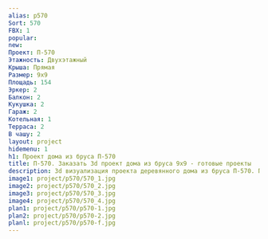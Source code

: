 ```yaml
---
alias: p570
Sort: 570
FBX: 1
popular: 
new: 
Проект: П-570
Этажность: Двухэтажный
Крыша: Прямая
Размер: 9х9
Площадь: 154
Эркер: 2
Балкон: 2
Кукушка: 2
Гараж: 2
Котельная: 1
Терраса: 2
В чашу: 2
layout: project
hidemenu: 1
h1: Проект дома из бруса П-570
title: П-570. Заказать 3d проект дома из бруса 9х9 - готовые проекты
description: 3d визуализация проекта деревянного дома из бруса П-570. Площадь 154 м2, размер 9х9. Вы можете внести любые изменения в проект.
image1: project/p570/570_1.jpg
image2: project/p570/570_2.jpg
image3: project/p570/570_3.jpg
image4: project/p570/570_4.jpg
plan1: project/p570/p570-1.jpg
plan2: project/p570/p570-2.jpg
planl: project/p570/p570-f.jpg
---
```

